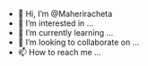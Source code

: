 - 👋 Hi, I’m @Maheriracheta
- 👀 I’m interested in ...
- 🌱 I’m currently learning ...
- 💞️ I’m looking to collaborate on ...
- 📫 How to reach me ...

<!---
Maheriracheta/Maheriracheta is a ✨ special ✨ repository because its `README.md` (this file) appears on your GitHub profile.
You can click the Preview link to take a look at your changes.
--->
